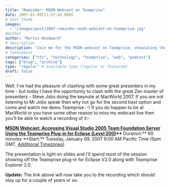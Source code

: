 ```yaml
---
title: "Reminder: MSDN Webcast on Teamprise"
date: 2007-01-09T11:57:43.000Z
# post thumb
images:
  - "/images/post/2007-reminder-msdn-webcast-on-teamprise.jpg"
#author
author: "Martin Woodward"
# description
description: "Join me for the MSDN webcast on Teamprise, showcasing the Eclipse plug-in while Steve Jobs presents at MacWorld 2007."
# Taxonomies
categories: ["tfs", "technology", "teamprise", "web", "podcast"]
tags: ["blog", "archive"]
type: "regular" # available type (regular or featured)
draft: false
---
```


Well. I've had the pleasure of clashing with some great presenters in my time - but today I have the opportunity to clash with the great Zen master of presenters - Steve Jobs doing the keynote at MacWorld 2007. If you are not listening to Mr Jobs speak then why not go for the second best option and come and watch me demo Teamprise :-) If you do happen to be at MacWorld or you have some other reason to miss my webcast live then you'll be able to watch a recording of it:-

**[MSDN Webcast: Accessing Visual Studio 2005 Team Foundation Server Using the Teamprise Plug-in for Eclipse (Level 200)](http://msevents.microsoft.com/CUI/EventDetail.aspx?EventID=1032320652&Culture=en-US)\*\***
Duration:** 60 minutes
**Start:\*\* Tuesday, January 09, 2007 9:00 AM Pacific Time (5pm GMT, [Additional Timezones](http://www.timeanddate.com/worldclock/fixedtime.html?day=9&month=1&year=2007&hour=9&min=0&sec=0&p1=234))

The presentation is light on slides and I'll spend most of the session showing off the Teamprise plug-in for Eclipse V2.0 along with Teamprise Explorer 2.0.

**Update:** The link above will now take you to the recording which should stay up for a couple of years or so.
